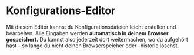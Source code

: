 # Konfigurations-Editor <Badge text="beta" type="warning"/>

Mit diesem Editor kannst du Konfigurationsdateien leicht erstellen und bearbeiten. Alle Eingaben
werden **automatisch in deinem Browser gespeichert.** Du kannst also jederzeit dort weitermachen, wo du
aufgehört hast – so lange du nicht deinen Browserspeicher oder -historie löschst.

<version-1-configurator-Core />